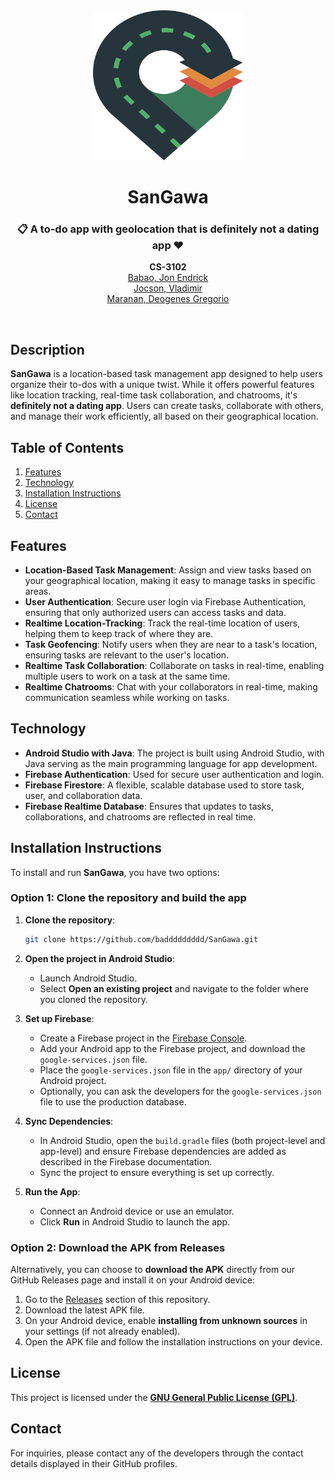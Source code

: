 <div align="center">
  <a href="https://raw.githubusercontent.com/baddddddddd/SanGawa/main/static/logo.svg">
    <img src="static/logo.svg" alt="Logo" width="240" height="240">
  </a>

  <h1 align="center">SanGawa</h1>

  <h3 align="center">
    📋 A to-do app with geolocation that is definitely not a dating app ❤️
  </h3>
  <p align="center">
    <b>CS-3102</b> <br>
    <a href="https://github.com/JonBabao">Babao, Jon Endrick</a> <br>
    <a href="https://github.com/baddddddddd">Jocson, Vladimir</a> <br>
    <a href="https://github.com/DeogenesMaranan">Maranan, Deogenes Gregorio</a> <br>
  </p>
  <br>
</div>

## Description
**SanGawa** is a location-based task management app designed to help users organize their to-dos with a unique twist. While it offers powerful features like location tracking, real-time task collaboration, and chatrooms, it's **definitely not a dating app**. Users can create tasks, collaborate with others, and manage their work efficiently, all based on their geographical location.

## Table of Contents
1. [Features](#features)
2. [Technology](#technology)
3. [Installation Instructions](#installation-instructions)
4. [License](#license)
5. [Contact](#contact)

## Features
- **Location-Based Task Management**: Assign and view tasks based on your geographical location, making it easy to manage tasks in specific areas.
- **User Authentication**: Secure user login via Firebase Authentication, ensuring that only authorized users can access tasks and data.
- **Realtime Location-Tracking**: Track the real-time location of users, helping them to keep track of where they are.
- **Task Geofencing**: Notify users when they are near to a task's location, ensuring tasks are relevant to the user's location.
- **Realtime Task Collaboration**: Collaborate on tasks in real-time, enabling multiple users to work on a task at the same time.
- **Realtime Chatrooms**: Chat with your collaborators in real-time, making communication seamless while working on tasks.

## Technology
- **Android Studio with Java**: The project is built using Android Studio, with Java serving as the main programming language for app development.
- **Firebase Authentication**: Used for secure user authentication and login.
- **Firebase Firestore**: A flexible, scalable database used to store task, user, and collaboration data.
- **Firebase Realtime Database**: Ensures that updates to tasks, collaborations, and chatrooms are reflected in real time.

## Installation Instructions

To install and run **SanGawa**, you have two options:

### Option 1: Clone the repository and build the app
1. **Clone the repository**:
   ```bash
   git clone https://github.com/baddddddddd/SanGawa.git
   ```

2. **Open the project in Android Studio**:
   - Launch Android Studio.
   - Select **Open an existing project** and navigate to the folder where you cloned the repository.
   
3. **Set up Firebase**:
   - Create a Firebase project in the [Firebase Console](https://console.firebase.google.com/).
   - Add your Android app to the Firebase project, and download the `google-services.json` file.
   - Place the `google-services.json` file in the `app/` directory of your Android project.
   - Optionally, you can ask the developers for the `google-services.json` file to use the production database.

4. **Sync Dependencies**:
   - In Android Studio, open the `build.gradle` files (both project-level and app-level) and ensure Firebase dependencies are added as described in the Firebase documentation.
   - Sync the project to ensure everything is set up correctly.

5. **Run the App**:
   - Connect an Android device or use an emulator.
   - Click **Run** in Android Studio to launch the app.

### Option 2: Download the APK from Releases
Alternatively, you can choose to **download the APK** directly from our GitHub Releases page and install it on your Android device:
1. Go to the [Releases](https://github.com/baddddddddd/SanGawa/releases) section of this repository.
2. Download the latest APK file.
3. On your Android device, enable **installing from unknown sources** in your settings (if not already enabled).
4. Open the APK file and follow the installation instructions on your device.

## License
This project is licensed under the [**GNU General Public License (GPL)**](https://github.com/baddddddddd/SanGawa/blob/main/LICENSE).

## Contact
For inquiries, please contact any of the developers through the contact details displayed in their GitHub profiles.

